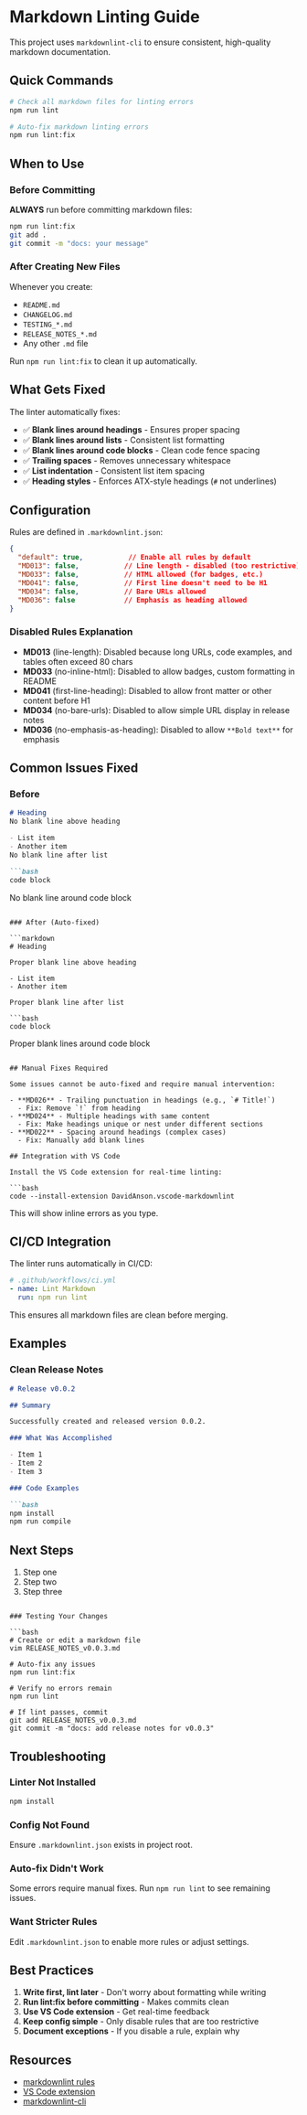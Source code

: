 # Markdown Linting Guide

This project uses `markdownlint-cli` to ensure consistent, high-quality markdown documentation.

## Quick Commands

```bash
# Check all markdown files for linting errors
npm run lint

# Auto-fix markdown linting errors
npm run lint:fix
```

## When to Use

### Before Committing

**ALWAYS** run before committing markdown files:

```bash
npm run lint:fix
git add .
git commit -m "docs: your message"
```

### After Creating New Files

Whenever you create:

- `README.md`
- `CHANGELOG.md`
- `TESTING_*.md`
- `RELEASE_NOTES_*.md`
- Any other `.md` file

Run `npm run lint:fix` to clean it up automatically.

## What Gets Fixed

The linter automatically fixes:

- ✅ **Blank lines around headings** - Ensures proper spacing
- ✅ **Blank lines around lists** - Consistent list formatting
- ✅ **Blank lines around code blocks** - Clean code fence spacing
- ✅ **Trailing spaces** - Removes unnecessary whitespace
- ✅ **List indentation** - Consistent list item spacing
- ✅ **Heading styles** - Enforces ATX-style headings (`#` not underlines)

## Configuration

Rules are defined in `.markdownlint.json`:

```json
{
  "default": true,           // Enable all rules by default
  "MD013": false,           // Line length - disabled (too restrictive)
  "MD033": false,           // HTML allowed (for badges, etc.)
  "MD041": false,           // First line doesn't need to be H1
  "MD034": false,           // Bare URLs allowed
  "MD036": false            // Emphasis as heading allowed
}
```

### Disabled Rules Explanation

- **MD013** (line-length): Disabled because long URLs, code examples, and tables often exceed 80 chars
- **MD033** (no-inline-html): Disabled to allow badges, custom formatting in README
- **MD041** (first-line-heading): Disabled to allow front matter or other content before H1
- **MD034** (no-bare-urls): Disabled to allow simple URL display in release notes
- **MD036** (no-emphasis-as-heading): Disabled to allow `**Bold text**` for emphasis

## Common Issues Fixed

### Before

```markdown
# Heading
No blank line above heading

- List item
- Another item
No blank line after list

```bash
code block
```
No blank line around code block
```

### After (Auto-fixed)

```markdown
# Heading

Proper blank line above heading

- List item
- Another item

Proper blank line after list

```bash
code block
```

Proper blank lines around code block
```

## Manual Fixes Required

Some issues cannot be auto-fixed and require manual intervention:

- **MD026** - Trailing punctuation in headings (e.g., `# Title!`)
  - Fix: Remove `!` from heading
- **MD024** - Multiple headings with same content
  - Fix: Make headings unique or nest under different sections
- **MD022** - Spacing around headings (complex cases)
  - Fix: Manually add blank lines

## Integration with VS Code

Install the VS Code extension for real-time linting:

```bash
code --install-extension DavidAnson.vscode-markdownlint
```

This will show inline errors as you type.

## CI/CD Integration

The linter runs automatically in CI/CD:

```yaml
# .github/workflows/ci.yml
- name: Lint Markdown
  run: npm run lint
```

This ensures all markdown files are clean before merging.

## Examples

### Clean Release Notes

```markdown
# Release v0.0.2

## Summary

Successfully created and released version 0.0.2.

### What Was Accomplished

- Item 1
- Item 2
- Item 3

### Code Examples

```bash
npm install
npm run compile
```

## Next Steps

1. Step one
2. Step two
3. Step three
```

### Testing Your Changes

```bash
# Create or edit a markdown file
vim RELEASE_NOTES_v0.0.3.md

# Auto-fix any issues
npm run lint:fix

# Verify no errors remain
npm run lint

# If lint passes, commit
git add RELEASE_NOTES_v0.0.3.md
git commit -m "docs: add release notes for v0.0.3"
```

## Troubleshooting

### Linter Not Installed

```bash
npm install
```

### Config Not Found

Ensure `.markdownlint.json` exists in project root.

### Auto-fix Didn't Work

Some errors require manual fixes. Run `npm run lint` to see remaining issues.

### Want Stricter Rules

Edit `.markdownlint.json` to enable more rules or adjust settings.

## Best Practices

1. **Write first, lint later** - Don't worry about formatting while writing
2. **Run lint:fix before committing** - Makes commits clean
3. **Use VS Code extension** - Get real-time feedback
4. **Keep config simple** - Only disable rules that are too restrictive
5. **Document exceptions** - If you disable a rule, explain why

## Resources

- [markdownlint rules](https://github.com/DavidAnson/markdownlint/blob/main/doc/Rules.md)
- [VS Code extension](https://marketplace.visualstudio.com/items?itemName=DavidAnson.vscode-markdownlint)
- [markdownlint-cli](https://github.com/igorshubovych/markdownlint-cli)

